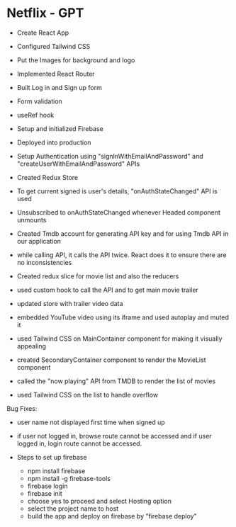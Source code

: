 # Netflix - GPT

- Create React App
- Configured Tailwind CSS
- Put the Images for background and logo
- Implemented React Router
- Built Log in and Sign up form
- Form validation
- useRef hook
- Setup and initialized Firebase
- Deployed into production
- Setup Authentication using "signInWithEmailAndPassword" and "createUserWithEmailAndPassword" APIs
- Created Redux Store
- To get current signed is user's details, "onAuthStateChanged" API is used
- Unsubscribed to onAuthStateChanged whenever Headed component unmounts

- Created Tmdb account for generating API key and for using Tmdb API in our application
- while calling API, it calls the API twice. React does it to ensure there are no inconsistencies
- Created redux slice for movie list and also the reducers
- used custom hook to call the API and to get main movie trailer
- updated store with trailer video data
- embedded YouTube video using its iframe and used autoplay and muted it
- used Tailwind CSS on MainContainer component for making it visually appealing
- created SecondaryContainer component to render the MovieList component
- called the "now playing" API from TMDB to render the list of movies
- used Tailwind CSS on the list to handle overflow

Bug Fixes:

- user name not displayed first time when signed up
- if user not logged in, browse route cannot be accessed and if user logged in, login route cannot be accessed.

- Steps to set up firebase
  - npm install firebase
  - npm install -g firebase-tools
  - firebase login
  - firebase init
  - choose yes to proceed and select Hosting option
  - select the project name to host
  - build the app and deploy on firebase by "firebase deploy"

